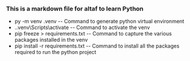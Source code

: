 ### This is a markdown file for altaf to learn Python

- py -m venv .venv  -- Command to generate python virtual environment
- .\.venv\Scripts\activate -- Command to activate the venv
- pip freeze > requirements.txt -- Command to capture the various packages installed in the venv
- pip install -r requirements.txt -- Command to install all the packages required to run the python project

